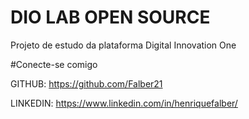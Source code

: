 
# DIO LAB OPEN SOURCE

Projeto de estudo da plataforma Digital Innovation One

#Conecte-se comigo

GITHUB: https://github.com/Falber21

LINKEDIN: https://www.linkedin.com/in/henriquefalber/